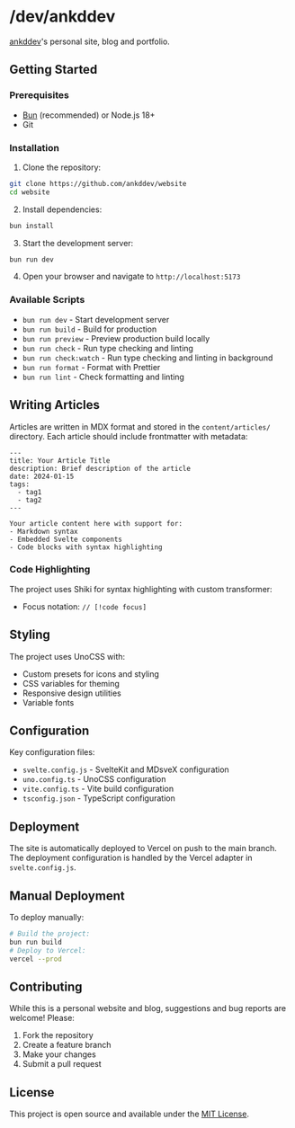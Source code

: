 # /dev/ankddev

[ankddev](https://github.com/ankddev)'s personal site, blog and portfolio.

## Getting Started

### Prerequisites

- [Bun](https://bun.sh/) (recommended) or Node.js 18+
- Git

### Installation

1. Clone the repository:
```bash
git clone https://github.com/ankddev/website
cd website
```

2. Install dependencies:
```bash
bun install
```

3. Start the development server:
```bash
bun run dev
```

4. Open your browser and navigate to `http://localhost:5173`

### Available Scripts

- `bun run dev` - Start development server
- `bun run build` - Build for production
- `bun run preview` - Preview production build locally
- `bun run check` - Run type checking and linting
- `bun run check:watch` - Run type checking and linting in background
- `bun run format` - Format with Prettier
- `bun run lint` - Check formatting and linting

## Writing Articles

Articles are written in MDX format and stored in the `content/articles/` directory. Each article should include frontmatter with metadata:

```mdx
---
title: Your Article Title
description: Brief description of the article
date: 2024-01-15
tags:
  - tag1
  - tag2
---

Your article content here with support for:
- Markdown syntax
- Embedded Svelte components
- Code blocks with syntax highlighting
```

### Code Highlighting

The project uses Shiki for syntax highlighting with custom transformer:
- Focus notation: `// [!code focus]`

## Styling

The project uses UnoCSS with:
- Custom presets for icons and styling
- CSS variables for theming
- Responsive design utilities
- Variable fonts

## Configuration

Key configuration files:
- `svelte.config.js` - SvelteKit and MDsveX configuration
- `uno.config.ts` - UnoCSS configuration
- `vite.config.ts` - Vite build configuration
- `tsconfig.json` - TypeScript configuration

## Deployment

The site is automatically deployed to Vercel on push to the main branch. The deployment configuration is handled by the Vercel adapter in `svelte.config.js`.
## Manual Deployment
To deploy manually:

```bash
# Build the project:
bun run build
# Deploy to Vercel:
vercel --prod
```


## Contributing

While this is a personal website and blog, suggestions and bug reports are welcome! Please:

1. Fork the repository
2. Create a feature branch
3. Make your changes
4. Submit a pull request

## License

This project is open source and available under the [MIT License](LICENSE).
